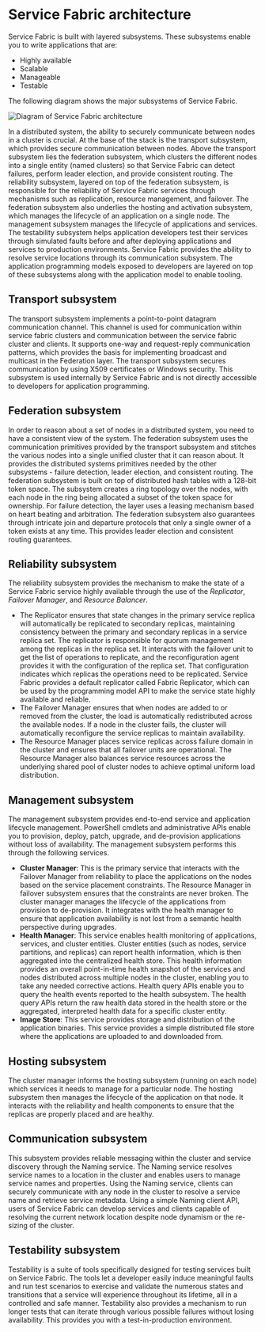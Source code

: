 <properties
   pageTitle="Service Fabric architecture | Microsoft Azure"
   description="Service Fabric is a distributed systems platform used to build scalable, reliable, and easily-managed applications for the cloud. This article shows the architecture of Service Fabric."
   services="service-fabric"
   documentationCenter=".net"
   authors="rishirsinha"
   manager="timlt"
   editor="rishirsinha"/>

<tags
   ms.service="service-fabric"
   ms.devlang="dotnet"
   ms.topic="article"
   ms.tgt_pltfrm="NA"
   ms.workload="NA"
   ms.date="06/09/2016"
   ms.author="rsinha"/>

# Service Fabric architecture

Service Fabric is built with layered subsystems. These subsystems enable you to write applications that are:

* Highly available
* Scalable
* Manageable
* Testable

The following diagram shows the major subsystems of Service Fabric.

![Diagram of Service Fabric architecture](media/service-fabric-architecture/service-fabric-architecture.png)

In a distributed system, the ability to securely communicate between nodes in a cluster is crucial. At the base of the stack is the transport subsystem, which provides secure communication between nodes. Above the transport subsystem lies the federation subsystem, which clusters the different nodes into a single entity (named clusters) so that Service Fabric can detect failures, perform leader election, and provide consistent routing. The reliability subsystem, layered on top of the federation subsystem, is responsible for the reliability of Service Fabric services through mechanisms such as replication, resource management, and failover. The federation subsystem also underlies the hosting and activation subsystem, which manages the lifecycle of an application on a single node. The management subsystem manages the lifecycle of applications and services. The testability subsystem helps application developers test their services through simulated faults before and after deploying applications and services to production environments. Service Fabric provides the ability to resolve service locations through its communication subsystem. The application programming models exposed to developers are layered on top of these subsystems along with the application model to enable tooling.

## Transport subsystem
The transport subsystem implements a point-to-point datagram communication channel. This channel is used for communication within service fabric clusters and communication between the service fabric cluster and clients. It supports one-way and request-reply communication patterns, which provides the basis for implementing broadcast and multicast in the Federation layer. The transport subsystem secures communication by using X509 certificates or Windows security. This subsystem is used internally by Service Fabric and is not directly accessible to developers for application programming.

## Federation subsystem
In order to reason about a set of nodes in a distributed system, you need to have a consistent view of the system. The federation subsystem uses the communication primitives provided by the transport subsystem and stitches the various nodes into a single unified cluster that it can reason about. It provides the distributed systems primitives needed by the other subsystems - failure detection, leader election, and consistent routing. The federation subsystem is built on top of distributed hash tables with a 128-bit token space. The subsystem creates a ring topology over the nodes, with each node in the ring being allocated a subset of the token space for ownership. For failure detection, the layer uses a leasing mechanism based on heart beating and arbitration. The federation subsystem also guarantees through intricate join and departure protocols that only a single owner of a token exists at any time. This provides leader election and consistent routing guarantees.

## Reliability subsystem
The reliability subsystem provides the mechanism to make the state of a Service Fabric service highly available through the use of the _Replicator_, _Failover Manager_, and _Resource Balancer_.

* The Replicator ensures that state changes in the primary service replica will automatically be replicated to secondary replicas, maintaining consistency between the primary and secondary replicas in a service replica set. The replicator is responsible for quorum management among the replicas in the replica set. It interacts with the failover unit to get the list of operations to replicate, and the reconfiguration agent provides it with the configuration of the replica set. That configuration indicates which replicas the operations need to be replicated. Service Fabric provides a default replicator called Fabric Replicator, which can be used by the programming model API to make the service state highly available and reliable.
* The Failover Manager ensures that when nodes are added to or removed from the cluster, the load is automatically redistributed across the available nodes. If a node in the cluster fails, the cluster will automatically reconfigure the service replicas to maintain availability.
* The Resource Manager places service replicas across failure domain in the cluster and ensures that all failover units are operational. The Resource Manager also balances service resources across the underlying shared pool of cluster nodes to achieve optimal uniform load distribution.

## Management subsystem
The management subsystem provides end-to-end service and application lifecycle management. PowerShell cmdlets and administrative APIs enable you to provision, deploy, patch, upgrade, and de-provision applications without loss of availability. The management subsystem performs this through the following services.

* **Cluster Manager**: This is the primary service that interacts with the Failover Manager from reliability to place the applications on the nodes based on the service placement constraints. The Resource Manager in failover subsystem ensures that the constraints are never broken. The cluster manager manages the lifecycle of the applications from provision to de-provision. It integrates with the health manager to ensure that application availability is not lost from a semantic health perspective during upgrades.
* **Health Manager**: This service enables health monitoring of applications, services, and cluster entities. Cluster entities (such as nodes, service partitions, and replicas) can report health information, which is then aggregated into the centralized health store. This health information provides an overall point-in-time health snapshot of the services and nodes distributed across multiple nodes in the cluster, enabling you to take any needed corrective actions. Health query APIs enable you to query the health events reported to the health subsystem. The health query APIs return the raw health data stored in the health store or the aggregated, interpreted health data for a specific cluster entity.
* **Image Store**: This service provides storage and distribution of the application binaries. This service provides a simple distributed file store where the applications are uploaded to and downloaded from.


## Hosting subsystem
The cluster manager informs the hosting subsystem (running on each node) which services it needs to manage for a particular node. The hosting subsystem then manages the lifecycle of the application on that node. It interacts with the reliability and health components to ensure that the replicas are properly placed and are healthy.

## Communication subsystem
This subsystem provides reliable messaging within the cluster and service discovery through the Naming service. The Naming service resolves service names to a location in the cluster and enables users to manage service names and properties. Using the Naming service, clients can securely communicate with any node in the cluster to resolve a service name and retrieve service metadata. Using a simple Naming client API, users of Service Fabric can develop services and clients capable of resolving the current network location despite node dynamism or the re-sizing of the cluster.

## Testability subsystem
Testability is a suite of tools specifically designed for testing services built on Service Fabric. The tools let a developer easily induce meaningful faults and run test scenarios to exercise and validate the numerous states and transitions that a service will experience throughout its lifetime, all in a controlled and safe manner. Testability also provides a mechanism to run longer tests that can iterate through various possible failures without losing availability. This provides you with a test-in-production environment.
